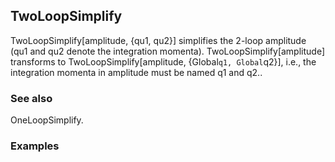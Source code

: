 ##  TwoLoopSimplify 

TwoLoopSimplify[amplitude, {qu1, qu2}] simplifies the 2-loop amplitude (qu1 and qu2 denote the integration momenta). TwoLoopSimplify[amplitude] transforms to TwoLoopSimplify[amplitude, {Global`q1, Global`q2}], i.e., the integration momenta in amplitude must be named q1 and q2..

###  See also 

OneLoopSimplify.

###  Examples 